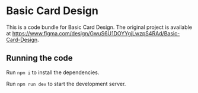 
  # Basic Card Design

  This is a code bundle for Basic Card Design. The original project is available at https://www.figma.com/design/GwuS6U1DOYYgjLwzpS4RAd/Basic-Card-Design.

  ## Running the code

  Run `npm i` to install the dependencies.

  Run `npm run dev` to start the development server.
  